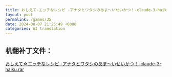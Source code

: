 ```yaml
---
title: おしえて☆エッチなレシピ -アナタとワタシのあま～いせいかつ！-claude-3-haiku
layout: post
permalink: /games/35
date: 2024-08-07 21:25:49 +0800
categories: AI translation
---
```



## 机翻补丁文件：

[おしえて☆エッチなレシピ -アナタとワタシのあま～いせいかつ！-claude-3-haiku.rar](../resources/%E3%81%8A%E3%81%97%E3%81%88%E3%81%A6%E2%98%86%E3%82%A8%E3%83%83%E3%83%81%E3%81%AA%E3%83%AC%E3%82%B7%E3%83%94%20-%E3%82%A2%E3%83%8A%E3%82%BF%E3%81%A8%E3%83%AF%E3%82%BF%E3%82%B7%E3%81%AE%E3%81%82%E3%81%BE%EF%BD%9E%E3%81%84%E3%81%9B%E3%81%84%E3%81%8B%E3%81%A4%EF%BC%81-claude-3-haiku.rar)

 

